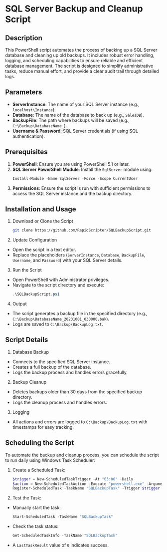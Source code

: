 # SQL Server Backup and Cleanup Script

## Description

This PowerShell script automates the process of backing up a SQL Server database and cleaning up old backups. It includes robust error handling, logging, and scheduling capabilities to ensure reliable and efficient database management. The script is designed to simplify administrative tasks, reduce manual effort, and provide a clear audit trail through detailed logs.

## Parameters

- **ServerInstance**: The name of your SQL Server instance (e.g., `localhost\Instance`).
- **Database**: The name of the database to back up (e.g., `SalesDB`).
- **BackupFile**: The path where backups will be saved (e.g., `C:\Backup\DatabaseName_`).
- **Username & Password**: SQL Server credentials (if using SQL authentication).

## Prerequisites

1. **PowerShell**: Ensure you are using PowerShell 5.1 or later.
2. **SQL Server PowerShell Module**: Install the `SqlServer` module using:
   ```powershell
   Install-Module -Name SqlServer -Force -Scope CurrentUser
3. **Permissions**: Ensure the script is run with sufficient permissions to access the SQL Server instance and the backup directory.

## Installation and Usage

1. Download or Clone the Script
   ```bash
   git clone https://github.com/RapidScripter/SQLBackupScript.git

2. Update Configuration
- Open the script in a text editor.
- Replace the placeholders (`ServerInstance`, `Database`, `BackupFile`, `Username`, and `Password`) with your SQL Server details.

3. Run the Script
- Open PowerShell with Administrator privileges.
- Navigate to the script directory and execute:
   ```powershell
   .\SQLBackupScript.ps1

4. Output
- The script generates a backup file in the specified directory (e.g., `C:\Backup\DatabaseName_20231001_030000.bak`).
- Logs are saved to `C:\Backup\BackupLog.txt`.

## Script Details

1. Database Backup
- Connects to the specified SQL Server instance.
- Creates a full backup of the database.
- Logs the backup process and handles errors gracefully.

2. Backup Cleanup
- Deletes backups older than 30 days from the specified backup directory.
- Logs the cleanup process and handles errors.

3. Logging
- All actions and errors are logged to `C:\Backup\BackupLog.txt` with timestamps for easy tracking.

## Scheduling the Script

To automate the backup and cleanup process, you can schedule the script to run daily using Windows Task Scheduler:

1. Create a Scheduled Task:
   ```powershell
   $trigger = New-ScheduledTaskTrigger -At "03:00" -Daily
   $action = New-ScheduledTaskAction -Execute "powershell.exe" -Argument "-File 'C:\Backup\SQLBackupScript.ps1'"
   Register-ScheduledTask -TaskName "SQLBackupTask" -Trigger $trigger -Action $action

2. Test the Task:
- Manually start the task:
   ```powershell
   Start-ScheduledTask -TaskName "SQLBackupTask"

- Check the task status:
   ```powershell
   Get-ScheduledTaskInfo -TaskName "SQLBackupTask"

- A `LastTaskResult` value of `0` indicates success.

